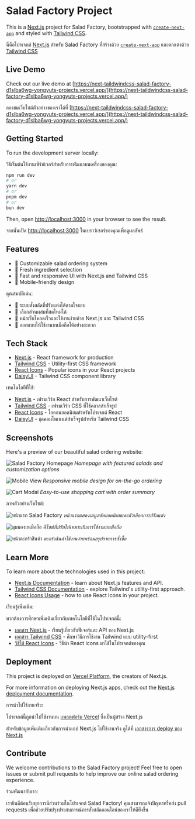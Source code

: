 # Salad Factory Project

This is a [Next.js](https://nextjs.org) project for Salad Factory, bootstrapped with [`create-next-app`](https://nextjs.org/docs/app/api-reference/cli/create-next-app) and styled with [Tailwind CSS](https://tailwindcss.com/).

นี่คือโปรเจกต์ [Next.js](https://nextjs.org) สำหรับ Salad Factory ที่สร้างด้วย [`create-next-app`](https://nextjs.org/docs/app/api-reference/cli/create-next-app) และตกแต่งด้วย [Tailwind CSS](https://tailwindcss.com/)

## Live Demo

Check out our live demo at [https://next-taildwindcss-salad-factory-d1slba6wg-yongyuts-projects.vercel.app/](https://next-taildwindcss-salad-factory-d1slba6wg-yongyuts-projects.vercel.app/)

ลองชมเว็บไซต์ตัวอย่างของเราได้ที่ [https://next-taildwindcss-salad-factory-d1slba6wg-yongyuts-projects.vercel.app/](https://next-taildwindcss-salad-factory-d1slba6wg-yongyuts-projects.vercel.app/)

## Getting Started

To run the development server locally:

วิธีเริ่มต้นใช้งานเซิร์ฟเวอร์สำหรับการพัฒนาบนเครื่องของคุณ:

```bash
npm run dev
# or
yarn dev
# or
pnpm dev
# or
bun dev
```

Then, open [http://localhost:3000](http://localhost:3000) in your browser to see the result.

จากนั้นเปิด [http://localhost:3000](http://localhost:3000) ในเบราว์เซอร์ของคุณเพื่อดูผลลัพธ์

## Features

- 🥗 Customizable salad ordering system
- 🌿 Fresh ingredient selection
- 💨 Fast and responsive UI with Next.js and Tailwind CSS
- 📱 Mobile-friendly design

คุณสมบัติเด่น:
- 🥗 ระบบสั่งสลัดที่ปรับแต่งได้ตามใจชอบ
- 🌿 เลือกส่วนผสมที่สดใหม่ได้
- 💨 หน้าเว็บโหลดเร็วและใช้งานง่ายด้วย Next.js และ Tailwind CSS
- 📱 ออกแบบให้ใช้งานบนมือถือได้อย่างสะดวก

## Tech Stack

- [Next.js](https://nextjs.org/) - React framework for production
- [Tailwind CSS](https://tailwindcss.com/) - Utility-first CSS framework
- [React Icons](https://react-icons.github.io/react-icons/) - Popular icons in your React projects
- [DaisyUI](https://daisyui.com/) - Tailwind CSS component library

เทคโนโลยีที่ใช้:
- [Next.js](https://nextjs.org/) - เฟรมเวิร์ก React สำหรับการพัฒนาเว็บไซต์
- [Tailwind CSS](https://tailwindcss.com/) - เฟรมเวิร์ก CSS ที่ใช้คลาสสำเร็จรูป
- [React Icons](https://react-icons.github.io/react-icons/) - ไอคอนยอดนิยมสำหรับโปรเจกต์ React
- [DaisyUI](https://daisyui.com/) - ชุดคอมโพเนนต์สำเร็จรูปสำหรับ Tailwind CSS

## Screenshots

Here's a preview of our beautiful salad ordering website:

![Salad Factory Homepage](./images/homepage.png)
*Homepage with featured salads and customization options*

![Mobile View](./images/mobile.png)
*Responsive mobile design for on-the-go ordering*

![Cart Modal](./images/cart.png)
*Easy-to-use shopping cart with order summary*

ภาพตัวอย่างเว็บไซต์:

![หน้าแรก Salad Factory](./images/homepage.png)
*หน้าแรกแสดงเมนูสลัดยอดนิยมและตัวเลือกการปรับแต่ง*

![มุมมองบนมือถือ](./images/mobile.png)
*ดีไซน์ที่ปรับให้เหมาะกับการใช้งานบนมือถือ*

![หน้าตะกร้าสินค้า](./images/cart.png)
*ตะกร้าสินค้าใช้งานง่ายพร้อมสรุปรายการสั่งซื้อ*

## Learn More

To learn more about the technologies used in this project:

- [Next.js Documentation](https://nextjs.org/docs) - learn about Next.js features and API.
- [Tailwind CSS Documentation](https://tailwindcss.com/docs) - explore Tailwind's utility-first approach.
- [React Icons Usage](https://react-icons.github.io/react-icons/) - how to use React Icons in your project.

เรียนรู้เพิ่มเติม:

หากต้องการศึกษาเพิ่มเติมเกี่ยวกับเทคโนโลยีที่ใช้ในโปรเจกต์นี้:

- [เอกสาร Next.js](https://nextjs.org/docs) - เรียนรู้เกี่ยวกับฟีเจอร์และ API ของ Next.js
- [เอกสาร Tailwind CSS](https://tailwindcss.com/docs) - ศึกษาวิธีการใช้งาน Tailwind แบบ utility-first
- [วิธีใช้ React Icons](https://react-icons.github.io/react-icons/) - วิธีนำ React Icons มาใช้ในโปรเจกต์ของคุณ

## Deployment

This project is deployed on [Vercel Platform](https://vercel.com/new?utm_medium=default-template&filter=next.js&utm_source=create-next-app&utm_campaign=create-next-app-readme), the creators of Next.js.

For more information on deploying Next.js apps, check out the [Next.js deployment documentation](https://nextjs.org/docs/app/building-your-application/deploying).

การนำไปใช้งานจริง:

โปรเจกต์นี้ถูกนำไปใช้งานบน [แพลตฟอร์ม Vercel](https://vercel.com/new?utm_medium=default-template&filter=next.js&utm_source=create-next-app&utm_campaign=create-next-app-readme) ซึ่งเป็นผู้สร้าง Next.js

สำหรับข้อมูลเพิ่มเติมเกี่ยวกับการนำแอป Next.js ไปใช้งานจริง ดูได้ที่ [เอกสารการ deploy ของ Next.js](https://nextjs.org/docs/app/building-your-application/deploying)

## Contribute

We welcome contributions to the Salad Factory project! Feel free to open issues or submit pull requests to help improve our online salad ordering experience.

ร่วมพัฒนากับเรา:

เรายินดีต้อนรับทุกการมีส่วนร่วมในโปรเจกต์ Salad Factory! คุณสามารถแจ้งปัญหาหรือส่ง pull requests เพื่อช่วยปรับปรุงประสบการณ์การสั่งสลัดออนไลน์ของเราให้ดียิ่งขึ้น
